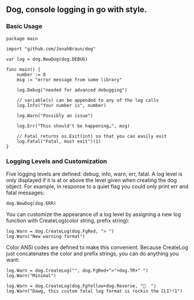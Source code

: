 ## Dog, console logging in go with style.

### Basic Usage

	package main

	import "github.com/JonahBraun/dog"

	var log = dog.NewDog(dog.DEBUG)

	func main() {
		number := 8
		msg := "error message from some library"

		log.Debug("needed for advanced debugging")

		// variable(s) can be appended to any of the log calls
		log.Info("Your number is", number)

		log.Warn("Possibly an issue")

		log.Err("This should't be happening…", msg)

		// Fatal returns os.Exit(int) so that you can easily exit
		log.Fatal("Fatal, must exit")(1)
	}

### Logging Levels and Customization
Five logging levels are defined: debug, info, warn, err, fatal. A log level is only displayed if it is at or above the level given when creating the dog object. For example, in response to a quiet flag you could only print err and fatal messages:

	dog.NewDog(dog.ERR)

You can customize the appearance of a log level by assigning a new log function with CreateLog(color string, prefix string):

	log.Warn = dog.CreateLog(dog.FgRed, "> ")
	log.Warn("New warning format")

Color ANSI codes are defined to make this convenient. Because CreateLog just concatenates the color and prefix strings, you can do anything you want:

	log.Warn = dog.CreateLog("", dog.FgRed+">"+dog.TR+" ")
	log.Warn("Minimal")

	log.Warn = dog.CreateLog(dog.FgYellow+dog.Reverse, "🐺  ")
	log.Warn("Dawg, this custom fatal log format is rockin the CLI!!1")
